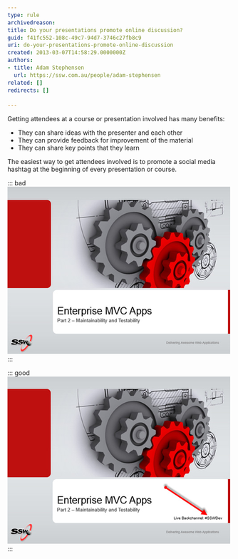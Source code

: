 ```yaml
---
type: rule
archivedreason: 
title: Do your presentations promote online discussion?
guid: f41fc552-108c-49c7-94d7-3746c27fb8c9
uri: do-your-presentations-promote-online-discussion
created: 2013-03-07T14:58:29.0000000Z
authors:
- title: Adam Stephensen
  url: https://ssw.com.au/people/adam-stephensen
related: []
redirects: []

---
```


Getting attendees at a course or presentation involved has many benefits:

* They can share ideas with the presenter and each other
* They can provide feedback for improvement of the material
* They can share key points that they learn


<!--endintro-->

The easiest way to get attendees involved is to promote a social media hashtag at the beginning of every presentation or course.

::: bad  
![Figure: Bad Example – Presentation title slide does not promote attendee involvement](presentation-promote-bad.jpg)  
:::

::: good  
![Figure: Good Example – Promoting a Twitter backchannel promotes online discussion and feedback](presentation-promote-good.jpg)  
:::
